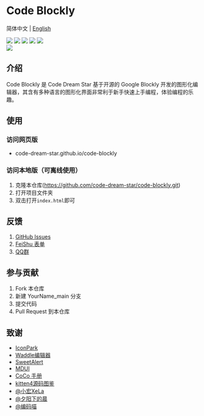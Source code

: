 # Code Blockly
简体中文 | [English](README.md)
 <p>
    <a href="https://github.com/code-dream-star/code-blockly/blob/main/licence"><img src="https://img.shields.io/github/license/code-dream-star/code-blockly"></a>
    <a href="https://github.com/code-dream-star/code-blockly/"><img src="https://img.shields.io/github/stars/code-dream-star/code-blockly"></a>
    <a href="https://github.com/code-dream-star/code-blockly/"><img src="https://img.shields.io/github/forks/code-dream-star/code-blockly"></a>
    <a href="https://github.com/code-dream-star/code-blockly/issues"><img src="https://img.shields.io/github/issues/code-dream-star/code-blockly"></a>
    <a href="https://github.com/code-dream-star/code-blockly/pulls"><img src="https://img.shields.io/github/issues-pr/code-dream-star/code-blockly"></a></br>
 <img src=https://img.shields.io/badge/author-Code_Dream_Star-blue />
</p>

## 介绍
Code Blockly 是 Code Dream Star 基于开源的 Google Blockly 开发的图形化编辑器，其含有多种语言的图形化界面非常利于新手快速上手编程，体验编程的乐趣。

## 使用
### 访问网页版
- code-dream-star.github.io/code-blockly
### 访问本地版（可离线使用）
1. 克隆本仓库(https://github.com/code-dream-star/code-blockly.git)
2. 打开项目文件夹
3. 双击打开`index.html`即可

## 反馈
1. [GitHub Issues](https://github.com/code-dream-star/code-blockly/issues)
2. [FeiShu 表单](code-dream-star.github.io/code-blockly#form)
3. [QQ群](https://jq.qq.com/?_wv=1027&k=8re37Nfl)

## 参与贡献
1. Fork 本仓库
2. 新建 YourName_main 分支
3. 提交代码
4. Pull Request 到本仓库
   
## 致谢
- [IconPark](http://iconpark.oceanengine.com/)
- [Waddle编辑器](http://waddle.cocotais.cn)
- [SweetAlert](https://sweetalert.js.org/)
- [MDUI](https://www.mdui.org/)
- [CoCo 手册](https://codemao.yuque.com/kzbwh0/coco_guide)
- [kitten4源码图鉴](https://codemao.yuque.com/kzbwh0/kitten_guide)
- [@小宏XeLa](https://github.com/xiaohong2022)
- [@夕阳下的晨](https://github.com/123213123123)
- [@编码喵](https://github.com/codemiao200)